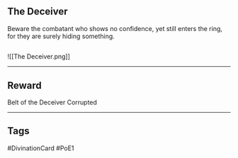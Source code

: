 ## The Deceiver
Beware the combatant who shows no confidence, yet still enters the ring, for they are surely hiding something.
## 
![[The Deceiver.png]]

---
## Reward
Belt of the Deceiver
Corrupted

---
## Tags
#DivinationCard
#PoE1